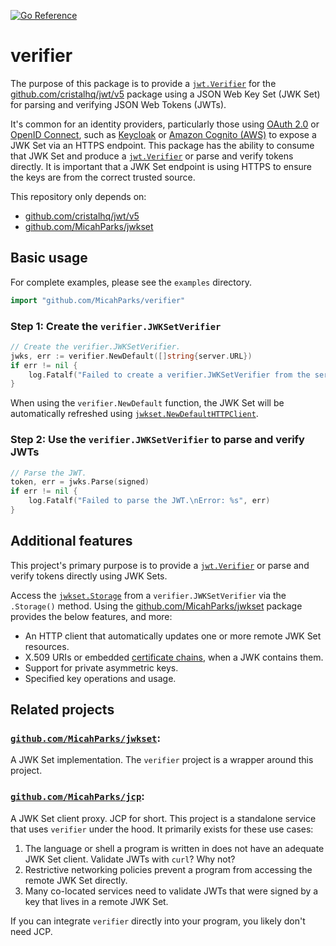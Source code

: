 [![Go Reference](https://pkg.go.dev/badge/github.com/MicahParks/verifier.svg)](https://pkg.go.dev/github.com/MicahParks/verifier)

# verifier

The purpose of this package is to provide a
[`jwt.Verifier`](https://pkg.go.dev/github.com/cristalhq/jwt/v5#Verifier) for the
[github.com/cristalhq/jwt/v5](https://github.com/cristalhq/jwt) package using a JSON Web Key Set (JWK Set) for parsing
and verifying JSON Web Tokens (JWTs).

It's common for an identity providers, particularly those
using [OAuth 2.0](https://datatracker.ietf.org/doc/html/rfc6749)
or [OpenID Connect](https://openid.net/developers/how-connect-works/), such
as [Keycloak](https://github.com/MicahParks/verifier/blob/master/examples/keycloak/main.go)
or [Amazon Cognito (AWS)](https://github.com/MicahParks/verifier/blob/master/examples/aws_cognito/main.go) to expose a
JWK Set via an HTTPS endpoint. This package has the ability to consume that JWK Set and produce a
[`jwt.Verifier`](https://pkg.go.dev/github.com/cristalhq/jwt/v5#Verifier) or parse and verify tokens directly. It is
important that a JWK Set endpoint is using HTTPS to ensure the keys are from the correct trusted source.

This repository only depends on:

* [github.com/cristalhq/jwt/v5](https://github.com/cristalhq/jwt)
* [github.com/MicahParks/jwkset](https://github.com/MicahParks/jwkset)

## Basic usage

For complete examples, please see the `examples` directory.

```go
import "github.com/MicahParks/verifier"
```

### Step 1: Create the `verifier.JWKSetVerifier`

```go
// Create the verifier.JWKSetVerifier.
jwks, err := verifier.NewDefault([]string{server.URL})
if err != nil {
	log.Fatalf("Failed to create a verifier.JWKSetVerifier from the server's URL.\nError: %s", err)
}
```

When using the `verifier.NewDefault` function, the JWK Set will be automatically refreshed using
[`jwkset.NewDefaultHTTPClient`](https://pkg.go.dev/github.com/MicahParks/jwkset#NewHTTPClient).

### Step 2: Use the `verifier.JWKSetVerifier` to parse and verify JWTs

```go
// Parse the JWT.
token, err = jwks.Parse(signed)
if err != nil {
	log.Fatalf("Failed to parse the JWT.\nError: %s", err)
}
```

## Additional features

This project's primary purpose is to provide a [`jwt.Verifier`](https://pkg.go.dev/github.com/cristalhq/jwt/v5#Verifier)
or parse and verify tokens directly using JWK Sets.

Access the [`jwkset.Storage`](https://pkg.go.dev/github.com/MicahParks/jwkset#Storage) from a `verifier.JWKSetVerifier`
via the `.Storage()` method. Using the [github.com/MicahParks/jwkset](https://github.com/MicahParks/jwkset) package
provides the below features, and more:

* An HTTP client that automatically updates one or more remote JWK Set resources.
* X.509 URIs or embedded [certificate chains](https://pkg.go.dev/crypto/x509#Certificate), when a JWK contains them.
* Support for private asymmetric keys.
* Specified key operations and usage.

## Related projects

### [`github.com/MicahParks/jwkset`](https://github.com/MicahParks/jwkset):

A JWK Set implementation. The `verifier` project is a wrapper around this project.

### [`github.com/MicahParks/jcp`](https://github.com/MicahParks/jcp):

A JWK Set client proxy. JCP for short. This project is a standalone service that uses `verifier` under the hood. It
primarily exists for these use cases:

1. The language or shell a program is written in does not have an adequate JWK Set client. Validate JWTs with `curl`?
   Why not?
2. Restrictive networking policies prevent a program from accessing the remote JWK Set directly.
3. Many co-located services need to validate JWTs that were signed by a key that lives in a remote JWK Set.

If you can integrate `verifier` directly into your program, you likely don't need JCP.
